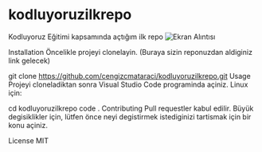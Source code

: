 # kodluyoruzilkrepo
Kodluyoruz Eğitimi kapsamında açtığım ilk repo
![Ekran Alıntısı](https://user-images.githubusercontent.com/108615873/206246368-9a0b9d77-1a4c-4e7a-bfce-f9ba1fb1e44a.PNG)

Installation
Öncelikle projeyi clonelayin. (Buraya sizin reponuzdan aldiginiz link gelecek)

git clone https://github.com/cengizcmataraci/kodluyoruzilkrepo.git
Usage
Projeyi cloneladiktan sonra Visual Studio Code programinda açiniz. Linux için:

cd kodluyoruzilkrepo
code .
Contributing
Pull requestler kabul edilir. Büyük degisiklikler için, lütfen önce neyi degistirmek istediginizi tartismak için bir konu açiniz.

License
MIT
